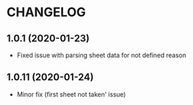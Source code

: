 # CHANGELOG

## 1.0.1 (2020-01-23)

- Fixed issue with parsing sheet data for not defined reason

## 1.0.11 (2020-01-24)

- Minor fix (first sheet not taken' issue)
